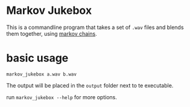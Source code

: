# Markov Jukebox

This is a commandline program that takes a set of `.wav` files and blends them together, using [markov chains](https://en.wikipedia.org/wiki/Markov_chain).

# basic usage

```
markov_jukebox a.wav b.wav
```

The output will be placed in the `output` folder next to te executable.

run ` markov_jukebox --help ` for more options.
